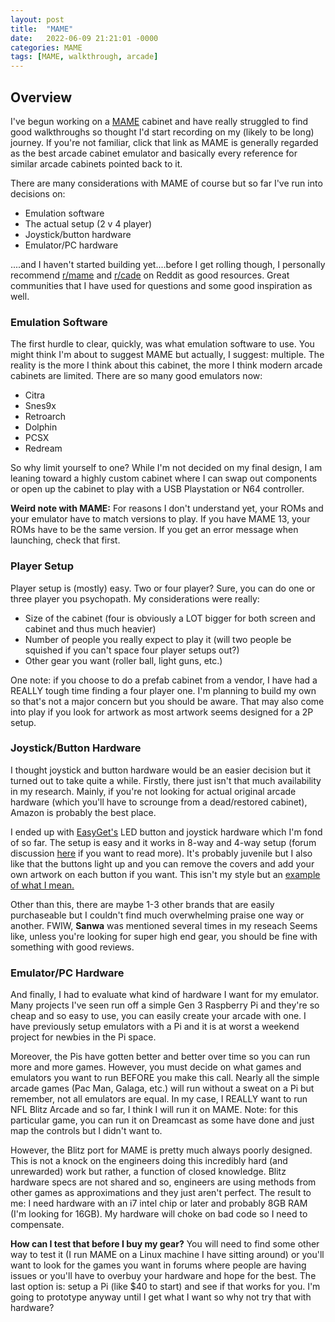 ```yaml
---
layout: post
title:  "MAME"
date:   2022-06-09 21:21:01 -0000
categories: MAME
tags: [MAME, walkthrough, arcade]
---
```

## Overview
I've begun working on a  [MAME][mame] cabinet and have really struggled to find good walkthroughs so thought I'd start recording on my (likely to be long) journey. If you're not familiar, click that link as MAME is generally regarded as the best arcade cabinet emulator and basically every reference for similar arcade cabinets pointed back to it.

<!--more-->

There are many considerations with MAME of course but so far I've run into decisions on:
* Emulation software
* The actual setup (2 v 4 player)
* Joystick/button hardware
* Emulator/PC hardware

....and I haven't started building yet....before I get rolling though, I personally recommend [r/mame][rmame] and [r/cade][rcade] on Reddit as good resources. Great communities that I have used for questions and some good inspiration as well.

### Emulation Software
The first hurdle to clear, quickly, was what emulation software to use.  You might think I'm about to suggest MAME but actually, I suggest: multiple.  The reality is the more I think about this cabinet, the more I think modern arcade cabinets are limited.  There are so many good emulators now:
* Citra
* Snes9x
* Retroarch
* Dolphin
* PCSX
* Redream

So why limit yourself to one?  While I'm not decided on my final design, I am leaning toward a highly custom cabinet where I can swap out components or open up the cabinet to play with a USB Playstation or N64 controller.

<b>Weird note with MAME:</b> For reasons I don't understand yet, your ROMs and your emulator have to match versions to play.  If you have MAME 13, your ROMs have to be the same version. If you get an error message when launching, check that first.

### Player Setup
Player setup is (mostly) easy.  Two or four player?  Sure, you can do one or three player you psychopath.  My considerations were really:
* Size of the cabinet (four is obviously a LOT bigger for both screen and cabinet and thus much heavier)
* Number of people you really expect to play it (will two people be squished if you can't space four player setups out?)
* Other gear you want (roller ball, light guns, etc.)

One note: if you choose to do a prefab cabinet from a vendor, I have had a REALLY tough time finding a four player one.  I'm planning to build my own so that's not a major concern but you should be aware.  That may also come into play if you look for artwork as most artwork seems designed for a 2P setup.


### Joystick/Button Hardware
I thought joystick and button hardware would be an easier decision but it turned out to take quite a while.  Firstly, there just isn't that much availability in my research.  Mainly, if you're not looking for actual original arcade hardware (which you'll have to scrounge from a dead/restored cabinet), Amazon is probably the best place.

I ended up with [EasyGet's][easyget] LED button and joystick hardware which I'm fond of so far.  The setup is easy and it works in 8-way and 4-way setup (forum discussion [here][joystick-disc] if you want to read more).  It's probably juvenile but I also like that the buttons light up and you can remove the covers and add your own artwork on each button if you want.  This isn't my style but an [example of what I mean.](/seven_timelines/images/custom-buttons.jpg)

Other than this, there are maybe 1-3 other brands that are easily purchaseable but I couldn't find much overwhelming praise one way or another.  FWIW, **Sanwa** was mentioned several times in my reseach Seems like, unless you're looking for super high end gear, you should be fine with something with good reviews.


### Emulator/PC Hardware
And finally, I had to evaluate what kind of hardware I want for my emulator.  Many projects I've seen run off a simple Gen 3 Raspberry Pi and they're so cheap and so easy to use, you can easily create your arcade with one.  I have previously setup emulators with a Pi and it is at worst a weekend project for newbies in the Pi space.

Moreover, the Pis have gotten better and better over time so you can run more and more games.  However, you must decide on what games and emulators you want to run BEFORE you make this call.  Nearly all the simple arcade games (Pac Man, Galaga, etc.) will run without a sweat on a Pi but remember, not all emulators are equal.  In my case, I REALLY want to run NFL Blitz Arcade and so far, I think I will run it on MAME.  Note: for this particular game, you can run it on Dreamcast as some have done and just map the controls but I didn't want to.

However, the Blitz port for MAME is pretty much always poorly designed. This is not a knock on the engineers doing this incredibly hard (and unrewarded) work but rather, a function of closed knowledge. Blitz hardware specs are not shared and so, engineers are using methods from other games as approximations and they just aren't perfect.  The result to me: I need hardware with an i7 intel chip or later and probably 8GB RAM (I'm looking for 16GB).  My hardware will choke on bad code so I need to compensate.

<b>How can I test that before I buy my gear?</b>
You will need to find some other way to test it (I run MAME on a Linux machine I have sitting around) or you'll want to look for the games you want in forums where people are having issues or you'll have to overbuy your hardware and hope for the best.  The last option is: setup a Pi (like $40 to start) and see if that works for you.  I'm going to prototype anyway until I get what I want so why not try that with hardware?






[mame]:https://pages.github.com/
[rmame]: https://www.google.com/url?sa=t&rct=j&q=&esrc=s&source=web&cd=&cad=rja&uact=8&ved=2ahUKEwj6vMv-iqT4AhVzLH0KHSuLB2QQFnoECAoQAQ&url=https%3A%2F%2Fwww.reddit.com%2Fr%2FMAME%2F&usg=AOvVaw1ChbtXrWJwUIOavB1qwVVu
[rcade]: https://www.reddit.com/r/cade/
[easyget]: https://www.amazon.com/gp/product/B00WAZK5K8/ref=ppx_yo_dt_b_search_asin_image?ie=UTF8&psc=1
[joystick-disc]: https://www.giantbomb.com/super-street-fighter-iv/3030-28437/forums/what-is-the-difference-between-a-4-and-8-way-stick-439168/

